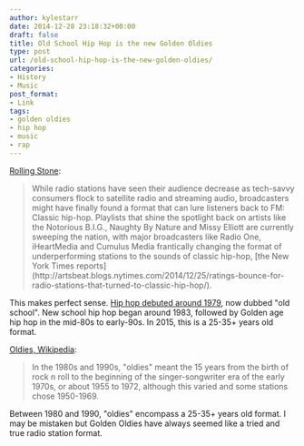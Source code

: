 ```yaml
---
author: kylestarr
date: 2014-12-28 23:18:32+00:00
draft: false
title: Old School Hip Hop is the new Golden Oldies
type: post
url: /old-school-hip-hop-is-the-new-golden-oldies/
categories:
- History
- Music
post_format:
- Link
tags:
- golden oldies
- hip hop
- music
- rap
---
```


[Rolling Stone](http://www.rollingstone.com/music/news/classic-hip-hop-format-rescuing-radio-stations-20141228):


<blockquote>While radio stations have seen their audience decrease as tech-savvy consumers flock to satellite radio and streaming audio, broadcasters might have finally found a format that can lure listeners back to FM: Classic hip-hop. Playlists that shine the spotlight back on artists like the Notorious B.I.G., Naughty By Nature and Missy Elliott are currently sweeping the nation, with major broadcasters like Radio One, iHeartMedia and Cumulus Media frantically changing the format of underperforming stations to the sounds of classic hip-hop, [the New York Times reports](http://artsbeat.blogs.nytimes.com/2014/12/25/ratings-bounce-for-radio-stations-that-turned-to-classic-hip-hop/).</blockquote>


This makes perfect sense. [Hip hop debuted around 1979](http://en.m.wikipedia.org/wiki/Roots_of_hip_hop), now dubbed "old school". New school hip hop began around 1983, followed by Golden age hip hop in the mid-80s to early-90s. In 2015, this is a 25-35+ years old format.

[Oldies, Wikipedia](http://en.m.wikipedia.org/wiki/Oldies):



<blockquote>In the 1980s and 1990s, "oldies" meant the 15 years from the birth of rock n roll to the beginning of the singer-songwriter era of the early 1970s, or about 1955 to 1972, although this varied and some stations chose 1950-1969.</blockquote>



Between 1980 and 1990, "oldies" encompass a 25-35+ years old format. I may be mistaken but Golden Oldies have always seemed like a tried and true radio station format.
